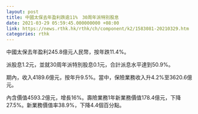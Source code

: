 ```yaml
---
layout: post
title: 中國太保去年盈利跌逾11%　30周年派特別股息
date: 2021-03-29 05:59:45.000000000 +08:00
link: https://news.rthk.hk/rthk/ch/component/k2/1583081-20210329.htm
categories: rthk
---
```


中國太保去年盈利245.8億元人民幣，按年跌11.4%。

派股息1.2元，並就30周年派特別股息0.1元，合計派息水平達到50.9%。

期內，收入4189.6億元，按年升9.5%。當中，保險業務收入升4.2%至3620.6億元。

內含價值4593.2億元，增長16%。壽險業務1年新業務價值178.4億元，下降27.5%。新業務價值率38.9%，下降4.4個百分點。

